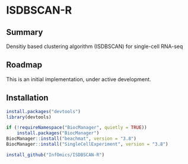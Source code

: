 # ISDBSCAN-R


## Summary 
Densitiy based clustering algorithm (ISDBSCAN) for single-cell RNA-seq

## Roadmap
This is an initial implementation, under active development.


## Installation

```R
install.packages("devtools")
library(devtools)

if (!requireNamespace("BiocManager", quietly = TRUE))
    install.packages("BiocManager")
BiocManager::install("beachmat", version = "3.8")
BiocManager::install("SingleCellExperiment", version = "3.8")

install_github("InfOmics/ISDBSCAN-R")
```
